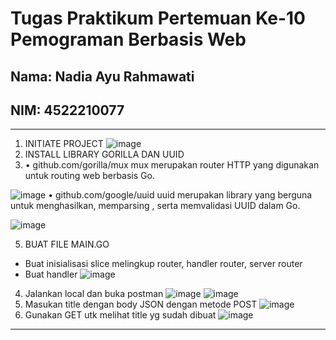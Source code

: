 # Tugas Praktikum Pertemuan Ke-10 Pemograman Berbasis Web

## Nama: Nadia Ayu Rahmawati
## NIM: 4522210077

---
1.	INITIATE PROJECT
 ![image](https://github.com/nadiayura/PraktikumPemrogramanBerbasisWeb/assets/148343033/b9f9bf5f-ef56-48ab-a835-ac744e9acb60)
2.	INSTALL LIBRARY GORILLA DAN UUID
3.	•	github.com/gorilla/mux
   mux merupakan router HTTP yang digunakan untuk routing web berbasis Go.
  	
   ![image](https://github.com/nadiayura/PraktikumPemrogramanBerbasisWeb/assets/148343033/44dc83ec-603f-4dcb-9b86-70fc76a483e7)
  •	github.com/google/uuid
    uuid merupakan library yang berguna untuk menghasilkan, memparsing , serta memvalidasi UUID dalam Go.
  	
   ![image](https://github.com/nadiayura/PraktikumPemrogramanBerbasisWeb/assets/148343033/f5e70797-2bf9-4fe4-a831-967f459b4a7a)
     
5.	BUAT FILE MAIN.GO
-	Buat inisialisasi slice melingkup router, handler router, server router
-	Buat handler
  ![image](https://github.com/nadiayura/PraktikumPemrogramanBerbasisWeb/assets/148343033/802ae97a-865f-4674-a05a-1ef79bb07d1f)
4.	Jalankan local dan buka postman
![image](https://github.com/nadiayura/PraktikumPemrogramanBerbasisWeb/assets/148343033/2d324d2f-da72-4a39-9cb4-c2b919b76919)
![image](https://github.com/nadiayura/PraktikumPemrogramanBerbasisWeb/assets/148343033/7c148084-30ae-4c34-b577-5f372f6ff56b)
5.	Masukan title dengan body JSON dengan metode POST
![image](https://github.com/nadiayura/PraktikumPemrogramanBerbasisWeb/assets/148343033/c399e41a-d974-4a20-9240-4136dfe55a56)
6.	Gunakan GET utk melihat title yg sudah dibuat
![image](https://github.com/nadiayura/PraktikumPemrogramanBerbasisWeb/assets/148343033/51a1a3e5-d5cc-425a-8f63-29423e5c8599)
---
